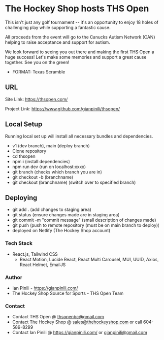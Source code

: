 # The Hockey Shop hosts THS Open

This isn't just any golf tournament -- it's an opportunity to enjoy 18 holes of challenging play while supporting a fantastic cause.

All proceeds from the event will go to the Canucks Autism Network (CAN) helping to raise acceptance and support for autism.

We look forward to seeing you out there and making the first THS Open a huge success! Let's make some memories and support a great cause together. See you on the green!

- FORMAT: Texas Scramble

## URL

Site Link:
https://thsopen.com/

Project Link:
https://www.github.com/gianpinili/thsopen/

## Local Setup

Running local set up will install all necessary bundles and dependencies.

- v1 (dev branch), main (deploy branch)
- Clone repository
- cd thsopen
- npm i (install dependencies)
- npm run dev (run on localhost:xxxx)
- git branch (checks which branch you are in)
- git checkout -b (branchname)
- git checkout (branchname) (switch over to specified branch)

## Deploying

- git add . (add changes to staging area)
- git status (ensure changes made are in staging area)
- git commit -m "commit message" (small description of changes made)
- git push (push to remote repository (must be on main branch to deploy))
- deployed on Netlify (The Hockey Shop account)

### Tech Stack

- React.js, Tailwind CSS
  - React Motion, Lucide React, React Multi Carousel, MUI, UUID, Axios, React Helmet, EmailJS

### Author

- Ian Pinili - https://gianpinili.com/
- The Hockey Shop Source for Sports - THS Open Team

### Contact

- Contact THS Open @ thsopenbc@gmail.com
- Contact The Hockey Shop @ sales@thehockeyshop.com or call 604-589-8299
- Contact Ian Pinili @ https://gianpinili.com/ or gianpinili@gmail.com
